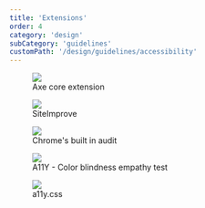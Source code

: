 ```yaml
---
title: 'Extensions'
order: 4
category: 'design'
subCategory: 'guidelines'
customPath: '/design/guidelines/accessibility'
---
```


<figure class="if">
  <img class="if" src="https://s3.amazonaws.com/media-p.slid.es/uploads/30616/images/6528214/Screenshot_from_2019-09-11_10-38-15.png">
  <figcaption class="if text caption">
  Axe core extension
  </figcaption>
</figure>

<figure class="if">
  <img class="if" src="https://s3.amazonaws.com/media-p.slid.es/uploads/30616/images/6528210/Screenshot_from_2019-09-11_10-39-25.png">
  <figcaption class="if text caption">
  SiteImprove
  </figcaption>
</figure>

<figure class="if">
  <img class="if" src="https://s3.amazonaws.com/media-p.slid.es/uploads/30616/images/6528209/Screenshot_from_2019-09-11_10-40-11.png">
  <figcaption class="if text caption">
  Chrome's built in audit
  </figcaption>
</figure>

<figure class="if">
  <img class="if" src="https://s3.amazonaws.com/media-p.slid.es/uploads/30616/images/6528185/Screenshot_from_2019-09-11_10-35-18.png">
  <figcaption class="if text caption">
  A11Y - Color blindness empathy test
  </figcaption>
</figure>

<figure class="if">
  <img class="if" src="https://s3.amazonaws.com/media-p.slid.es/uploads/30616/images/6528176/Screenshot_from_2019-09-11_10-31-56.png">
  <figcaption class="if text caption">
  a11y.css
  </figcaption>
</figure>
